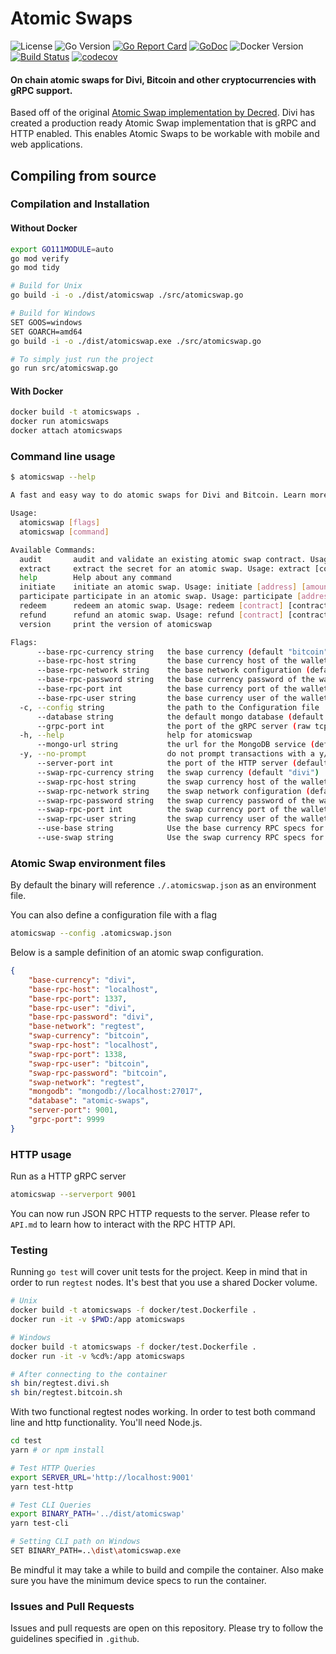 # Atomic Swaps

![License](https://img.shields.io/badge/license-MIT-blue.svg)
![Go Version](https://img.shields.io/badge/Go-v1.1-blue.svg)
[![Go Report Card](https://goreportcard.com/badge/github.com/DiviProject/atomic-swaps)](https://goreportcard.com/report/github.com/DiviProject/atomic-swaps)
[![GoDoc](https://godoc.org/DiviProject/atomic-swaps?status.svg)](https://godoc.org/DiviProject/atomic-swaps)
![Docker Version](https://img.shields.io/badge/Docker-v2.0.0-blue.svg)
[![Build Status](https://travis-ci.org/DiviProject/atomic-swaps.svg?branch=master)](https://travis-ci.org/DiviProject/atomic-swaps)
[![codecov](https://codecov.io/gh/DiviProject/atomic-swaps/branch/master/graph/badge.svg)](https://codecov.io/gh/DiviProject/atomic-swaps)

#### On chain atomic swaps for Divi, Bitcoin and other cryptocurrencies with gRPC support.

Based off of the original [Atomic Swap implementation by Decred](https://github.com/decred/atomicswap). Divi has created a production ready Atomic Swap implementation that is gRPC and HTTP enabled. This enables Atomic Swaps to be workable with mobile and web applications.

## Compiling from source

### Compilation and Installation

#### Without Docker

```bash
export GO111MODULE=auto
go mod verify
go mod tidy

# Build for Unix
go build -i -o ./dist/atomicswap ./src/atomicswap.go

# Build for Windows
SET GOOS=windows
SET GOARCH=amd64
go build -i -o ./dist/atomicswap.exe ./src/atomicswap.go

# To simply just run the project
go run src/atomicswap.go
```

#### With Docker

```bash
docker build -t atomicswaps .
docker run atomicswaps
docker attach atomicswaps
```

### Command line usage

```bash
$ atomicswap --help

A fast and easy way to do atomic swaps for Divi and Bitcoin. Learn more at https://github.com/DiviProject/atomic-swaps

Usage:
  atomicswap [flags]
  atomicswap [command]

Available Commands:
  audit       audit and validate an existing atomic swap contract. Usage: audit [contract] [contract transaction]
  extract     extract the secret for an atomic swap. Usage: extract [contract transaction] [secret]
  help        Help about any command
  initiate    initiate an atomic swap. Usage: initiate [address] [amount]
  participate participate in an atomic swap. Usage: participate [address] [amount] [secret]
  redeem      redeem an atomic swap. Usage: redeem [contract] [contract transaction] [secret]
  refund      refund an atomic swap. Usage: refund [contract] [contract transaction]
  version     print the version of atomicswap

Flags:
      --base-rpc-currency string   the base currency (default "bitcoin")
      --base-rpc-host string       the base currency host of the wallet RPC server (default "localhost")
      --base-rpc-network string    the base network configuration (default "regtest")
      --base-rpc-password string   the base currency password of the wallet RPC server (default "password")
      --base-rpc-port int          the base currency port of the wallet RPC server (default 1337)
      --base-rpc-user string       the base currency user of the wallet RPC server (default "user")
  -c, --config string              the path to the Configuration file
      --database string            the default mongo database (default "atomic-swaps")
      --grpc-port int              the port of the gRPC server (raw tcp) (default 9999)
  -h, --help                       help for atomicswap
      --mongo-url string           the url for the MongoDB service (default "mongodb://localhost:27017")
  -y, --no-prompt                  do not prompt transactions with a y/n
      --server-port int            the port of the HTTP server (default 9001)
      --swap-rpc-currency string   the swap currency (default "divi")
      --swap-rpc-host string       the swap currency host of the wallet RPC server (default "localhost")
      --swap-rpc-network string    the swap network configuration (default "regtest")
      --swap-rpc-password string   the swap currency password of the wallet RPC server (default "password")
      --swap-rpc-port int          the swap currency port of the wallet RPC server (default 1337)
      --swap-rpc-user string       the swap currency user of the wallet RPC server (default "user")
      --use-base string            Use the base currency RPC specs for the CLI command, default is base (default "base")
      --use-swap string            Use the swap currency RPC specs for the CLI command, default is base (default "swap")
```

### Atomic Swap environment files

By default the binary will reference `./.atomicswap.json` as an environment file.

You can also define a configuration file with a flag

```bash
atomicswap --config .atomicswap.json
```

Below is a sample definition of an atomic swap configuration.

```json
{
    "base-currency": "divi",
    "base-rpc-host": "localhost",
    "base-rpc-port": 1337,
    "base-rpc-user": "divi",
    "base-rpc-password": "divi",
    "base-network": "regtest",
    "swap-currency": "bitcoin",
    "swap-rpc-host": "localhost",
    "swap-rpc-port": 1338,
    "swap-rpc-user": "bitcoin",
    "swap-rpc-password": "bitcoin",
    "swap-network": "regtest",
    "mongodb": "mongodb://localhost:27017",
    "database": "atomic-swaps",
    "server-port": 9001,
    "grpc-port": 9999
}
```

### HTTP usage

Run as a HTTP gRPC server

```bash
atomicswap --serverport 9001
```

You can now run JSON RPC HTTP requests to the server. Please refer to `API.md` to learn how to interact with the RPC HTTP API.

### Testing

Running `go test` will cover unit tests for the project.
Keep in mind that in order to run `regtest` nodes. It's best that you use a shared Docker volume.

```bash
# Unix
docker build -t atomicswaps -f docker/test.Dockerfile .
docker run -it -v $PWD:/app atomicswaps

# Windows
docker build -t atomicswaps -f docker/test.Dockerfile .
docker run -it -v %cd%:/app atomicswaps

# After connecting to the container
sh bin/regtest.divi.sh
sh bin/regtest.bitcoin.sh
```

With two functional regtest nodes working. In order to test both command line and http functionality. You'll need Node.js.

```bash
cd test
yarn # or npm install

# Test HTTP Queries
export SERVER_URL='http://localhost:9001'
yarn test-http

# Test CLI Queries
export BINARY_PATH='../dist/atomicswap'
yarn test-cli

# Setting CLI path on Windows
SET BINARY_PATH=..\dist\atomicswap.exe
```

Be mindful it may take a while to build and compile the container. Also make sure you have the minimum device specs to run the container.

### Issues and Pull Requests

Issues and pull requests are open on this repository. Please try to follow the guidelines specified in `.github`.
